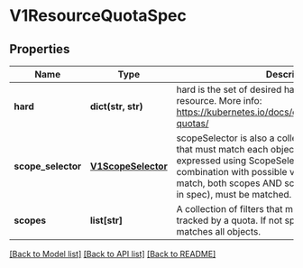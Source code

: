 # V1ResourceQuotaSpec

## Properties
Name | Type | Description | Notes
------------ | ------------- | ------------- | -------------
**hard** | **dict(str, str)** | hard is the set of desired hard limits for each named resource. More info: https://kubernetes.io/docs/concepts/policy/resource-quotas/ | [optional] 
**scope_selector** | [**V1ScopeSelector**](V1ScopeSelector.md) | scopeSelector is also a collection of filters like scopes that must match each object tracked by a quota but expressed using ScopeSelectorOperator in combination with possible values. For a resource to match, both scopes AND scopeSelector (if specified in spec), must be matched. | [optional] 
**scopes** | **list[str]** | A collection of filters that must match each object tracked by a quota. If not specified, the quota matches all objects. | [optional] 

[[Back to Model list]](../README.md#documentation-for-models) [[Back to API list]](../README.md#documentation-for-api-endpoints) [[Back to README]](../README.md)


